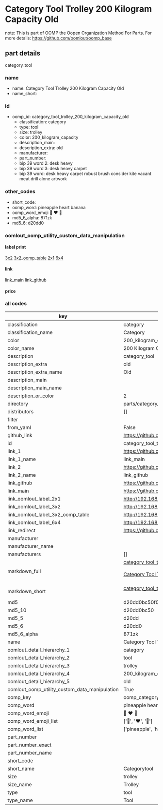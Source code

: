 # Category Tool Trolley 200 Kilogram Capacity Old  

note: This is part of OOMP the Oopen Organization Method For Parts. For more details: https://github.com/oomlout/oomp_base

##  part details
  



category_tool



### name
* name: Category Tool Trolley 200 Kilogram Capacity Old
* name_short: 
### id
* oomp_id: category_tool_trolley_200_kilogram_capacity_old
  * classification: category
  * type: tool
  * size: trolley
  * color: 200_kilogram_capacity
  * description_main: 
  * description_extra: old
  * manufacturer: 
  * part_number: 
  * bip 39 word 2: desk heavy
  * bip 39 word 3: desk heavy carpet
  * bip 39 word: desk heavy carpet robust brush consider kite vacant meat drill alone artwork

### other_codes
* short_code: 
* oomp_word: pineapple heart banana
* oomp_word_emoji :pineapple: :heart: :banana:
* md5_6_alpha: 871zk
* md5_6: d20dd0






### oomlout_oomp_utility_custom_data_manipulation
#### label print
[3x2](http://192.168.1.245:1112/?label=oomp%20871zk)
[3x2_oomp_table](http://192.168.1.108:1112/?label=oomp%20871zk)
[2x1](http://192.168.1.242:1112/?label=oomp%20871zk)
[6x4](http://192.168.1.55:1112/?label=oomp%20871zk)    

#### link

[link_main](https://github.com/oomlout/oomlout_oomp_version_1_messy/tree/main/parts/category_tool_trolley_200_kilogram_capacity_old) [link_github](https://github.com/oomlout/oomlout_oomp_version_1_messy/tree/main/parts/category_tool_trolley_200_kilogram_capacity_old)                             

#### price







### all codes 
| key | value |  
| --- | --- |  
| classification | category |  
| classification_name | Category |  
| color | 200_kilogram_capacity |  
| color_name | 200 Kilogram Capacity |  
| description | category_tool |  
| description_extra | old |  
| description_extra_name | Old |  
| description_main |  |  
| description_main_name |  |  
| description_or_color | 2  |  
| directory | parts/category_tool_trolley_200_kilogram_capacity_old |  
| distributors | [] |  
| filter |  |  
| from_yaml | False |  
| github_link | https://github.com/oomlout/oomlout_oomp_part_src/tree/main/parts/category_tool_trolley_200_kilogram_capacity_old |  
| id | category_tool_trolley_200_kilogram_capacity_old |  
| link_1 | https://github.com/oomlout/oomlout_oomp_version_1_messy/tree/main/parts/category_tool_trolley_200_kilogram_capacity_old |  
| link_1_name | link_main |  
| link_2 | https://github.com/oomlout/oomlout_oomp_version_1_messy/tree/main/parts/category_tool_trolley_200_kilogram_capacity_old |  
| link_2_name | link_github |  
| link_github | https://github.com/oomlout/oomlout_oomp_version_1_messy/tree/main/parts/category_tool_trolley_200_kilogram_capacity_old |  
| link_main | https://github.com/oomlout/oomlout_oomp_version_1_messy/tree/main/parts/category_tool_trolley_200_kilogram_capacity_old |  
| link_oomlout_label_2x1 | http://192.168.1.242:1112/?label=oomp%20871zk |  
| link_oomlout_label_3x2 | http://192.168.1.245:1112/?label=oomp%20871zk |  
| link_oomlout_label_3x2_oomp_table | http://192.168.1.108:1112/?label=oomp%20871zk |  
| link_oomlout_label_6x4 | http://192.168.1.55:1112/?label=oomp%20871zk |  
| link_redirect | https://github.com/oomlout/oomlout_oomp_version_1_messy/tree/main/parts/category_tool_trolley_200_kilogram_capacity_old |  
| manufacturer |  |  
| manufacturer_name |  |  
| manufacturers | [] |  
| markdown_full | [category_tool_trolley_200_kilogram_capacity_old](none)<br>[](none)<br>[Category Tool Trolley 200 Kilogram Capacity Old](none)<br><br> |  
| markdown_short | [category_tool_trolley_200_kilogram_capacity_old](none)<br><br> |  
| md5 | d20dd0bc50f06f64bd0e9bb4459a99df |  
| md5_10 | d20dd0bc50 |  
| md5_5 | d20dd |  
| md5_6 | d20dd0 |  
| md5_6_alpha | 871zk |  
| name | Category Tool Trolley 200 Kilogram Capacity Old |  
| oomlout_detail_hierarchy_1 | category |  
| oomlout_detail_hierarchy_2 | tool |  
| oomlout_detail_hierarchy_3 | trolley |  
| oomlout_detail_hierarchy_4 | 200_kilogram_capacity |  
| oomlout_detail_hierarchy_5 | old |  
| oomlout_oomp_utility_custom_data_manipulation | True |  
| oomp_key | oomp_category_tool_trolley_200_kilogram_capacity_old |  
| oomp_word | pineapple heart banana |  
| oomp_word_emoji | :pineapple: :heart: :banana: |  
| oomp_word_emoji_list | [':pineapple:', ':heart:', ':banana:'] |  
| oomp_word_list | ['pineapple', 'heart', 'banana'] |  
| part_number |  |  
| part_number_exact |  |  
| part_number_name |  |  
| short_code |  |  
| short_name | Categorytool |  
| size | trolley |  
| size_name | Trolley |  
| type | tool |  
| type_name | Tool |  
